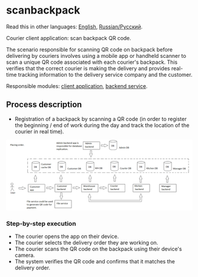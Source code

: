 # scanbackpack

Read this in other languages: [English](scanbackpack.md), [Russian/Русский](scanbackpack.ru.md). 

Courier client application: scan backpack QR code.

The scenario responsible for scanning QR code on backpack before delivering by couriers involves using a mobile app or handheld scanner to scan a unique QR code associated with each courier's backpack. 
This verifies that the correct courier is making the delivery and provides real-time tracking information to the delivery service company and the customer.

Responsible modules: [client application](../../frontend/courierclient.md), [backend service](../../backend/courierbackend.md).

## Process description

- Registration of a backpack by scanning a QR code (in order to register the beginning / end of work during the day and track the location of the courier in real time).

![placing_order_overall](../../img/placing_order_overall.png)

### Step-by-step execution

- The courier opens the app on their device.
- The courier selects the delivery order they are working on.
- The courier scans the QR code on the backpack using their device's camera.
- The system verifies the QR code and confirms that it matches the delivery order.
